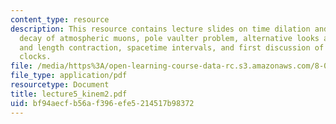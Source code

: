 ```yaml
---
content_type: resource
description: This resource contains lecture slides on time dilation and length contraction,
  decay of atmospheric muons, pole vaulter problem, alternative looks at time dilation
  and length contraction, spacetime intervals, and first discussion of accelerated
  clocks.
file: /media/https%3A/open-learning-course-data-rc.s3.amazonaws.com/8-033-relativity-fall-2006/bf94aecfb56af396efe5214517b98372_lecture5_kinem2.pdf
file_type: application/pdf
resourcetype: Document
title: lecture5_kinem2.pdf
uid: bf94aecf-b56a-f396-efe5-214517b98372
---
```

